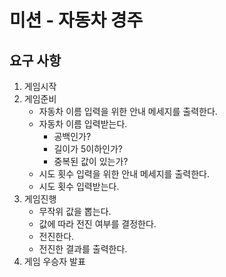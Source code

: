 # 미션 - 자동차 경주

## 요구 사항

1. 게임시작
2. 게임준비
    - 자동차 이름 입력을 위한 안내 메세지를 출력한다.
    - 자동차 이름 입력받는다.
      - 공백인가?
      - 길이가 5이하인가?
      - 중복된 값이 있는가?
    - 시도 횟수 입력을 위한 안내 메세지를 출력한다.
    - 시도 횟수 입력받는다.
3. 게임진행
    - 무작위 값을 뽑는다.
    - 값에 따라 전진 여부를 결정한다.
    - 전진한다.
    - 전진한 결과를 출력한다.
4. 게임 우승자 발표

